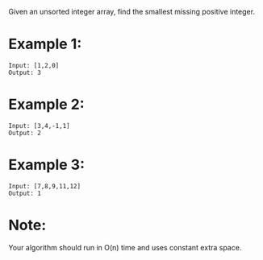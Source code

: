 Given an unsorted integer array, find the smallest missing positive integer.

# Example 1:
```
Input: [1,2,0]
Output: 3
```
# Example 2:
```
Input: [3,4,-1,1]
Output: 2
```
# Example 3:
```
Input: [7,8,9,11,12]
Output: 1
```
# Note:

Your algorithm should run in O(n) time and uses constant extra space.